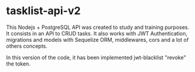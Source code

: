 # tasklist-api-v2

This Nodejs + PostgreSQL API was created to study and training purposes. It consists in an API to CRUD tasks. It also works with JWT Authentication, migrations and models with Sequelize ORM, middlewares, cors and a lot of others concepts.

In this version of the code, it has been implemented jwt-blacklist "revoke" the token.